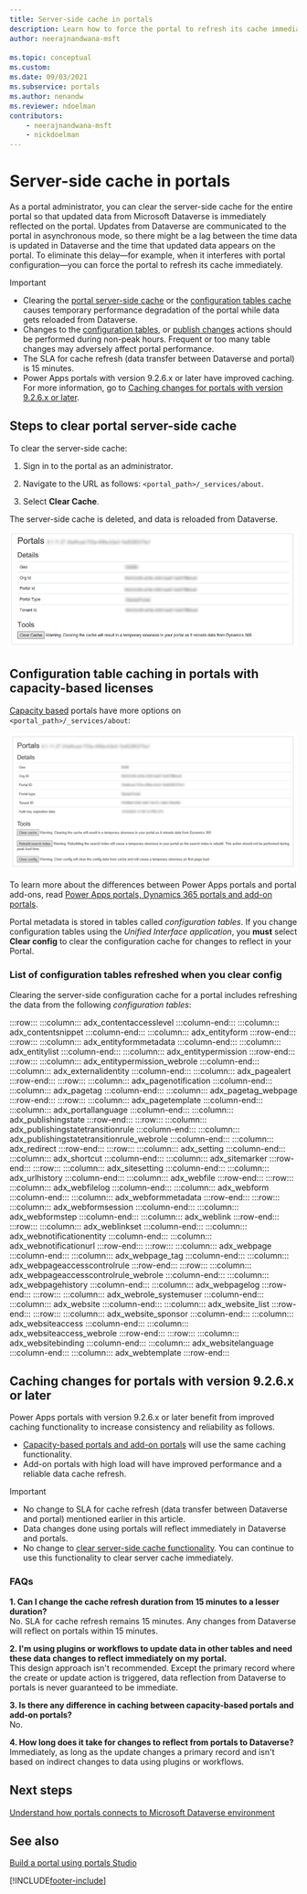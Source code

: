 ```yaml
---
title: Server-side cache in portals
description: Learn how to force the portal to refresh its cache immediately.
author: neerajnandwana-msft

ms.topic: conceptual
ms.custom: 
ms.date: 09/03/2021
ms.subservice: portals
ms.author: nenandw
ms.reviewer: ndoelman
contributors:
    - neerajnandwana-msft
    - nickdoelman
---
```


# Server-side cache in portals

As a portal administrator, you can clear the server-side cache for the entire portal so that updated data from Microsoft Dataverse is immediately reflected on the portal. Updates from Dataverse  are communicated to the portal in asynchronous mode, so there might be a lag between the time data is updated in Dataverse and the time that updated data appears on the portal. To eliminate this delay&mdash;for example, when it interferes with portal configuration&mdash;you can force the portal to refresh its cache immediately.

> [!IMPORTANT]
> - Clearing the [portal server-side cache](#steps-to-clear-portal-server-side-cache) or the [configuration tables cache](#configuration-entity-caching-portals-with-capacity-based-licenses) causes temporary performance degradation of the portal while data gets reloaded from Dataverse.
> - Changes to the [configuration tables](#list-of-configuration-tables-refreshed-when-you-clear-config), or [publish changes](../../data-platform/create-solution.md#publish-changes) actions should be performed during non-peak hours. Frequent or too many table changes may adversely affect portal performance.
> - The SLA for cache refresh (data transfer between Dataverse and portal) is 15 minutes.
> - Power Apps portals with version 9.2.6.x or later have improved caching. For more information, go to [Caching changes for portals with version 9.2.6.x or later](#caching-changes-for-portals-with-version-926x-or-later).

## Steps to clear portal server-side cache

To clear the server-side cache:

1. Sign in to the portal as an administrator.

1. Navigate to the URL as follows: `<portal_path>/_services/about`.

1. Select **Clear Cache**.

The server-side cache is deleted, and data is reloaded from Dataverse. 

![Clear the portal cache.](media/clear-server-side-cache/clear-portal-cache.png)

## Configuration table caching in portals with capacity-based licenses<a name = "configuration-entity-caching-portals-with-capacity-based-licenses"></a>

[Capacity based](/power-platform/admin/powerapps-flow-licensing-faq#portals) portals have more options on `<portal_path>/_services/about`:

![Clear portal cache with capacity-based license.](media/clear-server-side-cache/clear-config-capacity-license.png)

To learn more about the differences between Power Apps portals and portal add-ons, read [Power Apps portals, Dynamics 365 portals and add-on portals](../overview.md#power-apps-portals-dynamics-365-portals-and-add-on-portals).

Portal metadata is stored in tables called *configuration tables*. If you change configuration tables using the *Unified Interface application*, you **must** select **Clear config** to clear the configuration cache for changes to reflect in your Portal.  

### List of configuration tables refreshed when you clear config

Clearing the server-side configuration cache for a portal includes refreshing the data from the following *configuration tables*:

:::row:::
:::column:::
	adx_contentaccesslevel
:::column-end:::
:::column:::
	adx_contentsnippet
:::column-end:::
:::column:::
	adx_entityform
:::row-end:::
:::row:::
:::column:::
	adx_entityformmetadata
:::column-end:::
:::column:::
	adx_entitylist
:::column-end:::
:::column:::
	adx_entitypermission
:::row-end:::
:::row:::
:::column:::
	adx_entitypermission_webrole
:::column-end:::
:::column:::
	adx_externalidentity
:::column-end:::
:::column:::
	adx_pagealert
:::row-end:::
:::row:::
:::column:::
	adx_pagenotification
:::column-end:::
:::column:::
	adx_pagetag
:::column-end:::
:::column:::
	adx_pagetag_webpage
:::row-end:::
:::row:::
:::column:::
	adx_pagetemplate
:::column-end:::
:::column:::
	adx_portallanguage
:::column-end:::
:::column:::
	adx_publishingstate
:::row-end:::
:::row:::
:::column:::
	adx_publishingstatetransitionrule
:::column-end:::
:::column:::
	adx_publishingstatetransitionrule_webrole
:::column-end:::
:::column:::
	adx_redirect
:::row-end:::
:::row:::
:::column:::
	adx_setting
:::column-end:::
:::column:::
	adx_shortcut
:::column-end:::
:::column:::
	adx_sitemarker
:::row-end:::
:::row:::
:::column:::
	adx_sitesetting
:::column-end:::
:::column:::
	adx_urlhistory
:::column-end:::
:::column:::
	adx_webfile
:::row-end:::
:::row:::
:::column:::
	adx_webfilelog
:::column-end:::
:::column:::
	adx_webform
:::column-end:::
:::column:::
	adx_webformmetadata
:::row-end:::
:::row:::
:::column:::
	adx_webformsession
:::column-end:::
:::column:::
	adx_webformstep
:::column-end:::
:::column:::
	adx_weblink
:::row-end:::
:::row:::
:::column:::
	adx_weblinkset
:::column-end:::
:::column:::
	adx_webnotificationentity
:::column-end:::
:::column:::
	adx_webnotificationurl
:::row-end:::
:::row:::
:::column:::
	adx_webpage
:::column-end:::
:::column:::
	adx_webpage_tag
:::column-end:::
:::column:::
	adx_webpageaccesscontrolrule
:::row-end:::
:::row:::
:::column:::
	adx_webpageaccesscontrolrule_webrole
:::column-end:::
:::column:::
	adx_webpagehistory
:::column-end:::
:::column:::
	adx_webpagelog
:::row-end:::
:::row:::
:::column:::
	adx_webrole_systemuser
:::column-end:::
:::column:::
	adx_website
:::column-end:::
:::column:::
	adx_website_list
:::row-end:::
:::row:::
:::column:::
	adx_website_sponsor
:::column-end:::
:::column:::
	adx_websiteaccess
:::column-end:::
:::column:::
	adx_websiteaccess_webrole
:::row-end:::
:::row:::
:::column:::
	adx_websitebinding
:::column-end:::
:::column:::
	adx_websitelanguage
:::column-end:::
:::column:::
	adx_webtemplate
:::row-end:::

## Caching changes for portals with version 9.2.6.x or later

Power Apps portals with version 9.2.6.x or later benefit from improved caching functionality to increase consistency and reliability as follows.

- [Capacity-based portals and add-on portals](../overview.md#power-apps-portals-dynamics-365-portals-and-add-on-portals) will use the same caching functionality.
- Add-on portals with high load will have improved performance and a reliable data cache refresh.

> [!IMPORTANT]
> - No change to SLA for cache refresh (data transfer between Dataverse and portal) mentioned earlier in this article.
> - Data changes done using portals will reflect immediately in Dataverse and portals.
> - No change to [clear server-side cache functionality](#steps-to-clear-portal-server-side-cache). You can continue to use this functionality to clear server cache immediately.
 
### FAQs
 
**1. Can I change the cache refresh duration from 15 minutes to a lesser duration?** <br>
No. SLA for cache refresh remains 15 minutes. Any changes from Dataverse will reflect on portals within 15 minutes.

**2. I'm using plugins or workflows to update data in other tables and need these data changes to reflect immediately on my portal.** <br>
This design approach isn't recommended. Except the primary record where the create or update action is triggered, data reflection from Dataverse to portals is never guaranteed to be immediate.

**3. Is there any difference in caching between capacity-based portals and add-on portals?** <br>
No.

**4. How long does it take for changes to reflect from portals to Dataverse?** <br>
Immediately, as long as the update changes a primary record and isn't based on indirect changes to data using plugins or workflows.

## Next steps

[Understand how portals connects to Microsoft Dataverse environment](connectivity.md)

## See also

[Build a portal using portals Studio](../portal-designer-anatomy.md)


[!INCLUDE[footer-include](../../../includes/footer-banner.md)]
